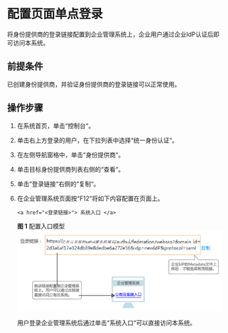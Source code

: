 # 配置页面单点登录<a name="ZH-CN_TOPIC_0111879400"></a>

将身份提供商的登录链接配置到企业管理系统上，企业用户通过企业IdP认证后即可访问本系统。

## 前提条件<a name="section532423118535"></a>

已创建身份提供商，并验证身份提供商的登录链接可以正常使用。

## 操作步骤<a name="section4342101645419"></a>

1.  在系统首页，单击“控制台“。
2.  单击右上方登录的用户，在下拉列表中选择“统一身份认证“。
3.  在左侧导航窗格中，单击“身份提供商“。
4.  单击目标身份提供商列表右侧的“查看“。
5.  单击“登录链接“右侧的“复制“。
6.  在企业管理系统页面按“F12“将如下内容配置在页面上。

    ```
    <a href="<登录链接>"> 系统入口 </a>
    ```

    **图 1**  配置入口模型<a name="fig41120284164022"></a>  
    ![](figures/配置入口模型.png "配置入口模型")

    用户登录企业管理系统后通过单击“系统入口“可以直接访问本系统。


